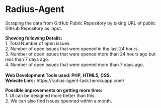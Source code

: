 # Radius-Agent
<p>Scraping the data from GitHub Public Repository by taking URL of public GitHub Repository as input.</p>
<b>Showing following Details:</b><br>
1. Total Number of open issues.<br>
2. Number of open issues that were opened in the last 24 hours.<br>
3. Number of open issues that were opened more than 24 hours ago but less than 7 days ago.<br>
4. Number of open issues that were opened more than 7 days ago.<br><br>
<b>Web Development Tools used: PHP, HTML5, CSS.</b><br>
<b>Website Link :</b> https://radius-agent-task.herokuapp.com/ <br>
<p><b>Possible improvements on getting more time:</b><br>
1. UI can be designed more better than this.<br>
2. We can also find issues openned within a month.<br>
</p>
